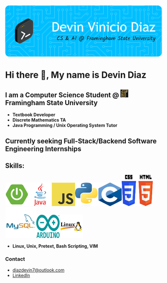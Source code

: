 ![Header](./gb-header.png)

# Hi there 👋, My name is Devin Diaz
## I am a Computer Science Student @ <img src="fsu-logo.jpg" width="25" height="25">Framingham State University 
  - **Textbook Developer**
  - **Discrete Mathematics TA**
  - **Java Programming / Unix Operating System Tutor**
## Currently seeking **Full-Stack/Backend Software Engineering Internships**
## Skills:
<img src="spring-boot-img.png" width="75" height="75"><img src="java-logo.webp" width="75" height="75"><img src="javascript-img.png" width="75" height="75"><img src="py-image.png" width="75" height="75"><img src="c-img.png" width="75" height="75"><img src="html-css-img.png" width="100" height="100"><img src="sql.png" width="100" height="100"><img src="arduino.png" width="75" height="75"><img src="linux-logo.webp" width="75" height="75">
- **Linux, Unix, Pretext, Bash Scripting, VIM**

### Contact
- [diazdevin7@outlook.com](mailto:diazdevin7@outlook.com)
- [LinkedIn](https://www.linkedin.com/in/diazdevin/)










